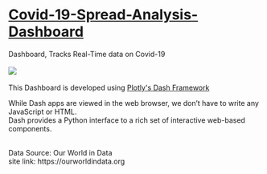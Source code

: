 # [Covid-19-Spread-Analysis-Dashboard](https://covid-board.herokuapp.com/)
Dashboard, Tracks Real-Time data on Covid-19<br><br>
<img src = 'https://github.com/mohan-gupta/Covid-19-Spread-Analysis-Dashboard/blob/main/Plots/demo.gif'>
<br><br>
 This Dashboard is developed using [Plotly's Dash Framework](https://dash.plotly.com/)<br>
 <p>While Dash apps are viewed in the web browser, we don’t have to write any JavaScript or HTML.<br>
Dash provides a Python interface to a rich set of interactive web-based components.
</p><br>
 Data Source: Our World in Data<br>
 site link: https://ourworldindata.org
